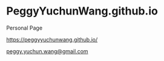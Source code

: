 # PeggyYuchunWang.github.io
Personal Page

https://peggyyuchunwang.github.io/

peggy.yuchun.wang@gmail.com
